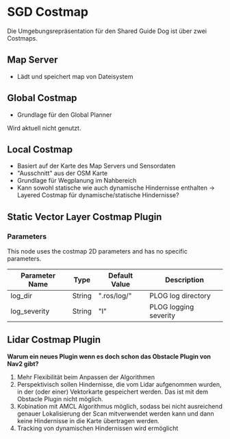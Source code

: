# SGD Costmap

Die Umgebungsrepräsentation für den Shared Guide Dog ist über zwei Costmaps.

## Map Server

- Lädt und speichert map von Dateisystem


## Global Costmap

- Grundlage für den Global Planner

Wird aktuell nicht genutzt.

## Local Costmap

- Basiert auf der Karte des Map Servers und Sensordaten
- "Ausschnitt" aus der OSM Karte
- Grundlage für Wegplanung im Nahbereich
- Kann sowohl statische wie auch dynamische Hindernisse enthalten
-> Layered Costmap für dynamische/statische Hindernisse?


## Static Vector Layer Costmap Plugin


### Parameters

This node uses the costmap 2D parameters and has no specific parameters.

| Parameter Name | Type           | Default Value  | Description    |
| -------------- | -------------- | -------------- | -------------- |
| log_dir        | String         | ".ros/log/"    | PLOG log directory |
| log_severity   | String         | "I"            | PLOG logging severity |


## Lidar Costmap Plugin

**Warum ein neues Plugin wenn es doch schon das Obstacle Plugin von Nav2 gibt?**

1. Mehr Flexibilität beim Anpassen der Algorithmen
2. Perspektivisch sollen Hindernisse, die vom Lidar aufgenommen wurden, in der (oder einer) Vektorkarte gespeichert werden. Das ist mit dem Obstacle Plugin nicht möglich.
3. Kobination mit AMCL Algorithmus möglich, sodass bei nicht ausreichend genauer Lokalisierung der Scan mitverwendet werden kann und dann keine Hindernisse in die Karte übertragen werden.
4. Tracking von dynamischen Hindernissen wird ermöglicht